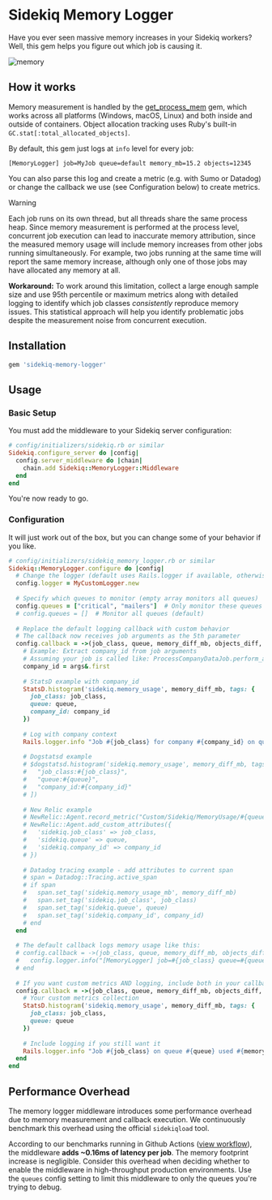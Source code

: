 # Sidekiq Memory Logger

Have you ever seen massive memory increases in your Sidekiq workers? Well, this gem helps you figure out which job is causing it.

![memory](https://github.com/user-attachments/assets/6084306f-1f3e-4fdb-9c4a-fccc63a2942f)

## How it works

Memory measurement is handled by the [get_process_mem](https://github.com/zombocom/get_process_mem) gem, which works across all platforms (Windows, macOS, Linux) and both inside and outside of containers. Object allocation tracking uses Ruby's built-in `GC.stat[:total_allocated_objects]`.

By default, this gem just logs at `info` level for every job:
```
[MemoryLogger] job=MyJob queue=default memory_mb=15.2 objects=12345
```

You can also parse this log and create a metric (e.g. with Sumo or Datadog) or change the callback we use (see Configuration below) to create metrics.

> [!WARNING]
> Each job runs on its own thread, but all threads share the same process heap. Since memory measurement is performed at the process level, concurrent job execution can lead to inaccurate memory attribution, since the measured memory usage will include memory increases from other jobs running simultaneously. For example, two jobs running at the same time will report the same memory increase, although only one of those jobs may have allocated any memory at all.
>
> **Workaround:** To work around this limitation, collect a large enough sample size and use 95th percentile or maximum metrics along with detailed logging to identify which job classes _consistently_ reproduce memory issues. This statistical approach will help you identify problematic jobs despite the measurement noise from concurrent execution.

## Installation

```ruby
gem 'sidekiq-memory-logger'
```

## Usage

### Basic Setup

You must add the middleware to your Sidekiq server configuration:

```ruby
# config/initializers/sidekiq.rb or similar
Sidekiq.configure_server do |config|
  config.server_middleware do |chain|
    chain.add Sidekiq::MemoryLogger::Middleware
  end
end
```

You're now ready to go.

### Configuration

It will just work out of the box, but you can change some of your behavior if you like. 

```ruby
# config/initializers/sidekiq_memory_logger.rb or similar
Sidekiq::MemoryLogger.configure do |config|
  # Change the logger (default uses Rails.logger if available, otherwise stdout)
  config.logger = MyCustomLogger.new
  
  # Specify which queues to monitor (empty array monitors all queues)
  config.queues = ["critical", "mailers"]  # Only monitor these queues
  # config.queues = []  # Monitor all queues (default)
  
  # Replace the default logging callback with custom behavior
  # The callback now receives job arguments as the 5th parameter
  config.callback = ->(job_class, queue, memory_diff_mb, objects_diff, args) do
    # Example: Extract company_id from job arguments
    # Assuming your job is called like: ProcessCompanyDataJob.perform_async(company_id, other_params)
    company_id = args&.first
    
    # StatsD example with company_id
    StatsD.histogram('sidekiq.memory_usage', memory_diff_mb, tags: {
      job_class: job_class, 
      queue: queue,
      company_id: company_id
    })
    
    # Log with company context
    Rails.logger.info "Job #{job_class} for company #{company_id} on queue #{queue} used #{memory_diff_mb} MB"
    
    # Dogstatsd example
    # $dogstatsd.histogram('sidekiq.memory_usage', memory_diff_mb, tags: [
    #   "job_class:#{job_class}",
    #   "queue:#{queue}",
    #   "company_id:#{company_id}"
    # ])
    
    # New Relic example
    # NewRelic::Agent.record_metric("Custom/Sidekiq/MemoryUsage/#{queue}/#{job_class}", memory_diff_mb)
    # NewRelic::Agent.add_custom_attributes({
    #   'sidekiq.job_class' => job_class,
    #   'sidekiq.queue' => queue,
    #   'sidekiq.company_id' => company_id
    # })
    
    # Datadog tracing example - add attributes to current span
    # span = Datadog::Tracing.active_span
    # if span
    #   span.set_tag('sidekiq.memory_usage_mb', memory_diff_mb)
    #   span.set_tag('sidekiq.job_class', job_class)
    #   span.set_tag('sidekiq.queue', queue)
    #   span.set_tag('sidekiq.company_id', company_id)
    # end
  end
  
  # The default callback logs memory usage like this:
  # config.callback = ->(job_class, queue, memory_diff_mb, objects_diff, args) do
  #   config.logger.info("[MemoryLogger] job=#{job_class} queue=#{queue} memory_mb=#{memory_diff_mb}")
  # end
  
  # If you want custom metrics AND logging, include both in your callback:
  config.callback = ->(job_class, queue, memory_diff_mb, objects_diff, args) do
    # Your custom metrics collection
    StatsD.histogram('sidekiq.memory_usage', memory_diff_mb, tags: {
      job_class: job_class, 
      queue: queue
    })
    
    # Include logging if you still want it
    Rails.logger.info "Job #{job_class} on queue #{queue} used #{memory_diff_mb} MB"
  end
end
```

## Performance Overhead

The memory logger middleware introduces some performance overhead due to memory measurement and callback execution. We continuously benchmark this overhead using the official `sidekiqload` tool.

According to our benchmarks running in Github Actions ([view workflow](https://github.com/speedshop/sidekiq-memory_logger/actions/workflows/benchmark.yml)), the middleware **adds ~0.16ms of latency per job**. The memory footprint increase is negligible. Consider this overhead when deciding whether to enable the middleware in high-throughput production environments. Use the `queues` config setting to limit this middleware to only the queues you're trying to debug.
